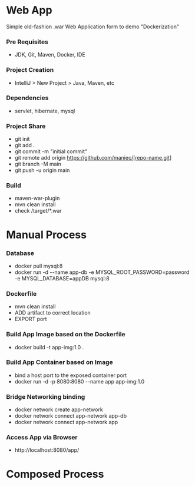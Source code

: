 # Web App

Simple old-fashion .war Web Application form to demo "Dockerization"

### Pre Requisites
- JDK, Git, Maven, Docker, IDE

### Project Creation
- IntelliJ > New Project > Java, Maven, etc

### Dependencies
- servlet, hibernate, mysql

### Project Share
- git init
- git add .
- git commit -m "initial commit"
- git remote add origin https://github.com/maniec/[repo-name.git]
- git branch -M main
- git push -u origin main

### Build
- <artifactId>maven-war-plugin</artifactId>
- mvn clean install
- check /target/*.war

# Manual Process

### Database
- docker pull mysql:8
- docker run -d --name app-db -e MYSQL_ROOT_PASSWORD=password -e MYSQL_DATABASE=appDB mysql:8

### Dockerfile
- mvn clean install
- ADD artifact to correct location
- EXPORT port

### Build App Image based on the Dockerfile
- docker build -t app-img:1.0 .

### Build App Container based on Image
- bind a host port to the exposed container port
- docker run -d -p 8080:8080 --name app app-img:1.0

### Bridge Networking binding
- docker network create app-network
- docker network connect app-network app-db
- docker network connect app-network app

### Access App via Browser
- http://localhost:8080/app/

# Composed Process